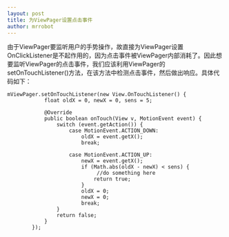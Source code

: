 ```yaml
---
layout: post
title: 为ViewPager设置点击事件
author: mrrobot
---
```


由于ViewPager要监听用户的手势操作，故直接为ViewPager设置OnClickListener是不起作用的，因为点击事件被ViewPager内部消耗了。因此想要监听ViewPager的点击事件，我们应该利用ViewPager的setOnTouchListener()方法，在该方法中检测点击事件，然后做出响应。具体代码如下：

```
mViewPager.setOnTouchListener(new View.OnTouchListener() {
            float oldX = 0, newX = 0, sens = 5;

            @Override
            public boolean onTouch(View v, MotionEvent event) {
                switch (event.getAction()) {
                    case MotionEvent.ACTION_DOWN:
                        oldX = event.getX();
                        break;

                    case MotionEvent.ACTION_UP:
                        newX = event.getX();
                        if (Math.abs(oldX - newX) < sens) {
							 //do something here
                            return true;
                        }
                        oldX = 0;
                        newX = 0;
                        break;
                }
                return false;
            }
        });
```